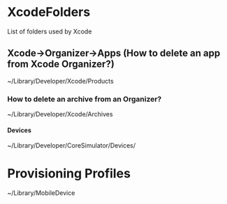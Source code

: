 # XcodeFolders
List of folders used by Xcode

## Xcode->Organizer->Apps (How to delete an app from Xcode Organizer?)
~/Library/Developer/Xcode/Products

### How to delete an archive from an Organizer?
~/Library/Developer/Xcode/Archives

#### Devices
~/Library/Developer/CoreSimulator/Devices/

# Provisioning Profiles
~/Library/MobileDevice

#
 
